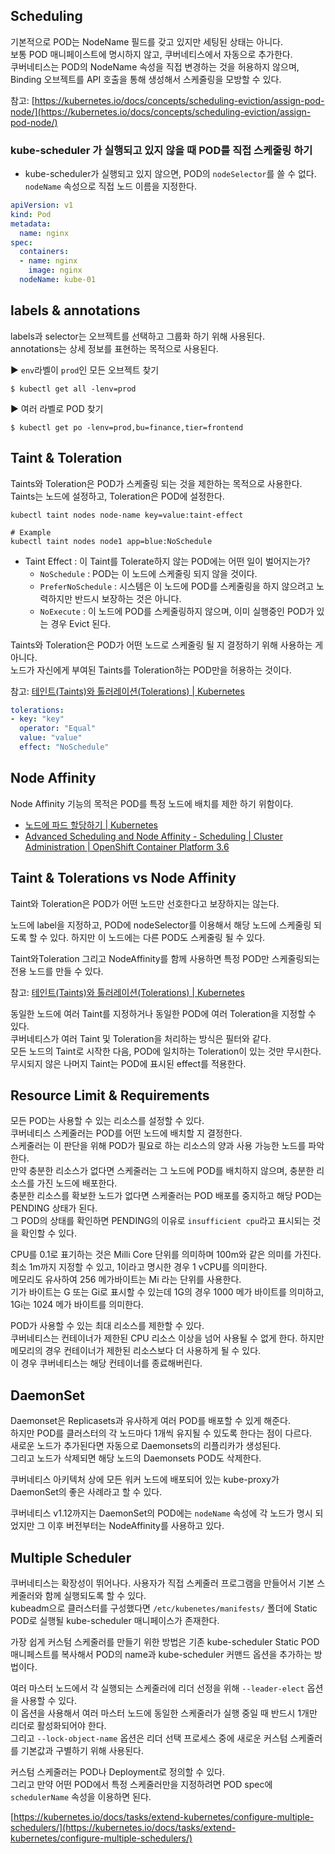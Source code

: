 ## Scheduling
기본적으로 POD는 NodeName 필드를 갖고 있지만 세팅된 상태는 아니다.  
보통 POD 매니페이스트에 명시하지 않고, 쿠버네티스에서 자동으로 추가한다.  
쿠버네티스는 POD의 NodeName 속성을 직접 변경하는 것을 허용하지 않으며, Binding 오브젝트를 API 호출을 통해 생성해서 스케줄링을 모방할 수 있다.  

참고: [https://kubernetes.io/docs/concepts/scheduling-eviction/assign-pod-node/](https://kubernetes.io/docs/concepts/scheduling-eviction/assign-pod-node/)


### kube-scheduler 가 실행되고 있지 않을 때 POD를 직접 스케줄링 하기
- kube-scheduler가 실행되고 있지 않으면, POD의 `nodeSelector`를 쓸 수 없다. `nodeName` 속성으로 직접 노드 이름을 지정한다. 

```yaml
apiVersion: v1
kind: Pod
metadata:
  name: nginx
spec:
  containers:
  - name: nginx
    image: nginx
  nodeName: kube-01
```

## labels & annotations
labels과 selector는 오브젝트를 선택하고 그룹화 하기 위해 사용된다.  
annotations는 상세 정보를 표현하는 목적으로 사용된다.  

▶︎ `env`라벨이 `prod`인 모든 오브젝트 찾기
```shell
$ kubectl get all -lenv=prod
```

▶︎ 여러 라벨로 POD 찾기
```shell
$ kubectl get po -lenv=prod,bu=finance,tier=frontend
```

## Taint & Toleration
Taints와 Toleration은 POD가 스케줄링 되는 것을 제한하는 목적으로 사용한다.  
Taints는 노드에 설정하고, Toleration은 POD에 설정한다.  

```shell
kubectl taint nodes node-name key=value:taint-effect

# Example
kubectl taint nodes node1 app=blue:NoSchedule
```

- Taint Effect : 이 Taint를 Tolerate하지 않는 POD에는 어떤 일이 벌어지는가?
	- `NoSchedule` : POD는 이 노드에 스케줄링 되지 않을 것이다. 
	- `PreferNoSchedule` :  시스템은 이 노드에 POD를 스케줄링을 하지 않으려고 노력하지만 반드시 보장하는 것은 아니다. 
	- `NoExecute` : 이 노드에 POD를 스케줄링하지 않으며, 이미 실행중인 POD가 있는 경우 Evict 된다. 

Taints와 Toleration은 POD가 어떤 노드로 스케줄링 될 지 결정하기 위해 사용하는 게 아니다.  
노드가 자신에게 부여된 Taints를 Toleration하는 POD만을 허용하는 것이다.  

참고: [테인트(Taints)와 톨러레이션(Tolerations) | Kubernetes](https://kubernetes.io/ko/docs/concepts/scheduling-eviction/taint-and-toleration/)  

```yaml
tolerations:
- key: "key"
  operator: "Equal"
  value: "value"
  effect: "NoSchedule"
```

## Node Affinity
Node Affinity 기능의 목적은 POD를 특정 노드에 배치를 제한 하기 위함이다.  

- [노드에 파드 할당하기 | Kubernetes](https://kubernetes.io/ko/docs/concepts/scheduling-eviction/assign-pod-node/#%EC%96%B4%ED%94%BC%EB%8B%88%ED%8B%B0-affinity-%EC%99%80-%EC%95%88%ED%8B%B0-%EC%96%B4%ED%94%BC%EB%8B%88%ED%8B%B0-anti-affinity)
- [Advanced Scheduling and Node Affinity - Scheduling | Cluster Administration | OpenShift Container Platform 3.6](https://docs.openshift.com/container-platform/3.6/admin_guide/scheduling/node_affinity.html)


## Taint & Tolerations vs Node Affinity
Taint와 Toleration은 POD가 어떤 노드만 선호한다고 보장하지는 않는다.  

노드에 label을 지정하고, POD에 nodeSelector를 이용해서 해당 노드에 스케줄링 되도록 할 수 있다.
하지만 이 노드에는 다른 POD도 스케줄링 될 수 있다.

Taint와Toleration 그리고 NodeAffinity를 함께 사용하면 특정 POD만 스케줄링되는 전용 노드를 만들 수 있다.  

참고: [테인트(Taints)와 톨러레이션(Tolerations) | Kubernetes](https://kubernetes.io/ko/docs/concepts/scheduling-eviction/taint-and-toleration/)

동일한 노드에 여러 Taint를 지정하거나 동일한 POD에 여러 Toleration을 지정할 수 있다.  
쿠버네티스가 여러 Taint 및 Toleration을 처리하는 방식은 필터와 같다.  
모든 노드의 Taint로 시작한 다음, POD에 일치하는 Toleration이 있는 것만 무시한다. 무시되지 않은 나머지 Taint는 POD에 표시된 effect를 적용한다. 


## Resource Limit & Requirements
모든 POD는 사용할 수 있는 리소스를 설정할 수 있다.  
쿠버네티스 스케줄러는 POD를 어떤 노드에 배치할 지 결정한다.  
스케줄러는 이 판단을 위해 POD가 필요로 하는 리소스의 양과 사용 가능한 노드를 파악한다.  
만약 충분한 리소스가 없다면 스케줄러는 그 노드에 POD를 배치하지 않으며, 충분한 리소스를 가진 노드에 배포한다.  
충분한 리소스를 확보한 노드가 없다면 스케줄러는 POD 배포를 중지하고 해당 POD는 PENDING 상태가 된다.  
그 POD의 상태를 확인하면 PENDING의 이유로 `insufficient cpu`라고 표시되는 것을 확인할 수 있다.   

CPU를 0.1로 표기하는 것은 Milli Core 단위를 의미하며 100m와 같은 의미를 가진다.  
최소 1m까지 지정할 수 있고, 1이라고 명시한 경우 1 vCPU를 의미한다.  
메모리도 유사하여 256 메가바이트는 Mi 라는 단위를 사용한다.  
기가 바이트는 G 또는 Gi로 표시할 수 있는데 1G의 경우 1000 메가 바이트를 의미하고, 1Gi는 1024 메가 바이트를 의미한다.  

POD가 사용할 수 있는 최대 리소스를 제한할 수 있다.  
쿠버네티스는 컨테이너가 제한된 CPU 리소스 이상을 넘어 사용될 수 없게 한다.
하지만 메모리의 경우 컨테이너가 제한된 리소스보다 더 사용하게 될 수 있다.  
이 경우 쿠버네티스는 해당 컨테이너를 종료해버린다. 


## DaemonSet
Daemonset은 Replicasets과 유사하게 여러 POD를 배포할 수 있게 해준다.  
하지만 POD를 클러스터의 각 노드마다 1개씩 유지될 수 있도록 한다는 점이 다르다.  
새로운 노드가 추가된다면 자동으로 Daemonsets의 리플리카가 생성된다.  
그리고 노드가 삭제되면 해당 노드의 Daemonsets POD도 삭제한다.  

쿠버네티스 아키텍처 상에 모든 워커 노드에 배포되어 있는 kube-proxy가 DaemonSet의 좋은 사례라고 할 수 있다.  

쿠버네티스 v1.12까지는 DaemonSet의 POD에는 `nodeName` 속성에 각 노드가 명시 되었지만 그 이후 버전부터는 NodeAffinity를 사용하고 있다.   


## Multiple Scheduler 
쿠버네티스는 확장성이 뛰어나다. 사용자가 직접 스케줄러 프로그램을 만들어서 기본 스케줄러와 함께 실행되도록 할 수 있다.  
kubeadm으로 클러스터를 구성했다면 `/etc/kubenetes/manifests/` 폴더에 Static POD로 실행될 kube-scheduler 매니페이스가 존재한다.  

가장 쉽게 커스텀 스케줄러를 만들기 위한 방법은 기존 kube-scheduler Static POD 매니페스트를 복사해서 POD의 name과 kube-scheduler 커맨드 옵션을 추가하는 방법이다.  

여러 마스터 노드에서 각 실행되는 스케줄러에 리더 선정을 위해 `--leader-elect` 옵션을 사용할 수 있다.  
이 옵션을 사용해서 여러 마스터 노드에 동일한 스케줄러가 실행 중일 때 반드시 1개만 리더로 활성화되어야 한다.  
그리고 `--lock-object-name` 옵션은 리더 선택 프로세스 중에 새로운 커스텀 스케줄러를 기본값과 구별하기 위해 사용된다.  

커스텀 스케줄러는 POD나 Deployment로 정의할 수 있다.  
그리고 만약 어떤 POD에서 특정 스케줄러만을 지정하려면 POD spec에 `schedulerName` 속성을 이용하면 된다.  

[https://kubernetes.io/docs/tasks/extend-kubernetes/configure-multiple-schedulers/](https://kubernetes.io/docs/tasks/extend-kubernetes/configure-multiple-schedulers/)

